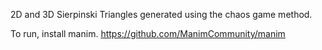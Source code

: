 2D and 3D Sierpinski Triangles generated using the chaos game method.

To run, install manim. https://github.com/ManimCommunity/manim

